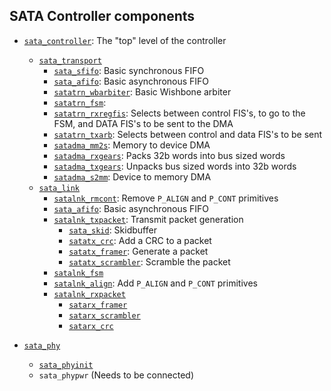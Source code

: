 ## SATA Controller components

- [`sata_controller`](sata_controller.v): The "top" level of the controller
  - [`sata_transport`](sata_transport.v)
    - [`sata_sfifo`](sata_sfifo.v): Basic synchronous FIFO
    - [`sata_afifo`](sata_afifo.v): Basic asynchronous FIFO
    - [`satatrn_wbarbiter`](satatrn_wbarbiter.v): Basic Wishbone arbiter
    - [`satatrn_fsm`](satatrn_fsm.v): 
    - [`satatrn_rxregfis`](satatrn_rxregfis.v): Selects between control FIS's, to go to the FSM, and DATA FIS's to be sent to the DMA
    - [`satatrn_txarb`](satatrn_txarb.v): Selects between control and data FIS's to be sent
    - [`satadma_mm2s`](satadma_mm2s.v): Memory to device DMA
    - [`satadma_rxgears`](satadma_rxgears.v): Packs 32b words into bus sized words
    - [`satadma_txgears`](satadma_txgears.v): Unpacks bus sized words into 32b words
    - [`satadma_s2mm`](satadma_s2mm.v): Device to memory DMA
  - [`sata_link`](sata_link.v)
    - [`satalnk_rmcont`](satalnk_rmcont.v): Remove `P_ALIGN` and `P_CONT` primitives
    - [`sata_afifo`](afifo.v): Basic asynchronous FIFO
    - [`satalnk_txpacket`](satalnk_txpacket.v): Transmit packet generation
      - [`sata_skid`](sata_skid.v): Skidbuffer
      - [`satatx_crc`](satatx_crc.v): Add a CRC to a packet
      - [`satatx_framer`](satatx_framer.v): Generate a packet
      - [`satatx_scrambler`](satatx_scrambler.v): Scramble the packet
    - [`satalnk_fsm`](satalnk_fsm.v)
    - [`satalnk_align`](satalnk_align.v): Add `P_ALIGN` and `P_CONT` primitives
    - [`satalnk_rxpacket`](satalnk_rxpacket.v)
      - [`satarx_framer`](satarx_framer.v)
      - [`satarx_scrambler`](satarx_scrambler.v)
      - [`satarx_crc`](satarx_crc.v)

- [`sata_phy`](sata_phy.v)
  - [`sata_phyinit`](sata_phyinit.v)
  - `sata_phypwr` (Needs to be connected)
